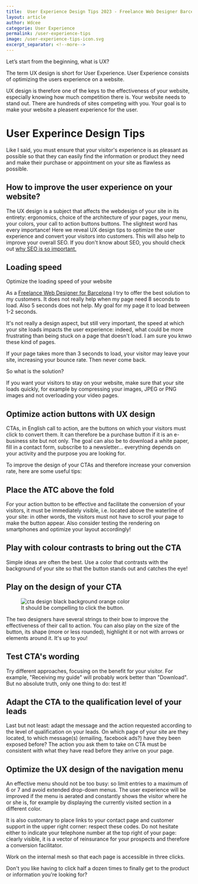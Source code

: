 ```yaml
---
title:  User Experience Design Tips 2023 - Freelance Web Designer Barcelona
layout: article
author: Wdcee
categorie: User Experience
permalink: /user-experience-tips
image: /user-experience-tips-icon.svg
excerpt_separator: <!--more-->
---
```


Let’s start from the beginning, what is UX?

The term UX design is short for User Experience.  User Experience consists of optimizing the users experience on a website.

UX design is therefore one of the keys to the effectiveness of your website, especially knowing how much competition there is.
Your website needs to stand out. There are hundreds of sites competing with you. Your goal is to make your website a pleasent experience for the user.

<!--more-->

<h1>User Experince Design Tips</h1>

Like I said, you must ensure that your visitor's experience is as pleasant as possible so that they can easily find the information or product they need and make their purchase or appointment on your site as flawless as possible.

<h2>How to improve the user experience on your website?</h2>

The UX design is a subject that affects the webdesign of your site in its entirety: ergonomics, choice of the architecture of your pages, your menu, your colors, your call to action buttons buttons. The slightest word has every importance!
Here we reveal UX design tips to optimize the user experience and convert your visitors into customers. This will also help
to improve your overall SEO. If you don't know about SEO, you should check out <a href="/why-seo-important">why SEO is so important.</a>

<h2>Loading speed</h2>

Optimize the loading speed of your website

As a <a href="/">Freelance Web Designer for Barcelona</a> I try to offer the best solution to my customers. It does not really help when my page need 8 seconds to load. Also 5 seconds does not help. My goal for my page it to load between 1-2 seconds.

It's not really a design aspect, but still very important, the speed at which your site loads impacts the user experience: indeed, what could be more frustrating than being stuck on a page that doesn't load. I am sure you knwo these kind of pages.

If your page takes more than 3 seconds to load, your visitor may leave your site, increasing your bounce rate. Then never come back.

So what is the solution?

If you want your visitors to stay on your website, make sure that your site loads quickly, for example by compressing your images, JPEG or PNG images and not overloading your video pages. 

<h2>Optimize action buttons with UX design</h2>

CTAs, in English call to action, are the buttons on which your visitors must click to convert them. It can therefore be a purchase button if it is an e-business site but not only.
The goal can also be to download a white paper, fill in a contact form, subscribe to a newsletter... everything depends on your activity and the purpose you are looking for.

To improve the design of your CTAs and therefore increase your conversion rate, here are some useful tips:


<h2>Place the ATC above the fold</h2>
For your action button to be effective and facilitate the conversion of your visitors, it must be immediately visible, i.e. located above the waterline of your site: in other words, the visitors must not have to scroll your page to make the button appear. Also consider testing the rendering on smartphones and optimize your layout accordingly!

<h2>Play with colour contrasts to bring out the CTA</h2>
Simple ideas are often the best. Use a color that contrasts with the background of your site so that the button stands out and catches the eye!

<h2>Play on the design of your CTA</h2>

<figure>
<img src="/cta-design-ux-barcelona.png" alt="cta design black background orange color">
<figcaption>It should be compelling to click the button.</figcaption>
</figure>

The two designers have several strings to their bow to improve the effectiveness of their call to action.  You can also play on the size of the button, its shape (more or less rounded), highlight it or not with arrows or elements around it. It's up to you!

<h2>Test CTA's wording</h2>
Try different approaches, focusing on the benefit for your visitor. For example, "Receiving my guide" will probably work better than "Download". But no absolute truth, only one thing to do: test it!

<h2>Adapt the CTA to the qualification level of your leads</h2>
Last but not least: adapt the message and the action requested according to the level of qualification on your leads.
On which page of your site are they located, to which message(s) (emailing, facebook ads?) have they been exposed before? The action you ask them to take on CTA must be consistent with what they have read before they arrive on your page.

<h2>Optimize the UX design of the navigation menu</h2>
An effective menu should not be too busy: so limit entries to a maximum of 6 or 7 and avoid extended drop-down menus. The user experience will be improved if the menu is aerated and constantly shows the visitor where he or she is, for example by displaying the currently visited section in a different color.

It is also customary to place links to your contact page and customer support in the upper right corner: respect these codes. Do not hesitate either to indicate your telephone number at the top right of your page: clearly visible, it is a vector of reinsurance for your prospects and therefore a conversion facilitator.

Work on the internal mesh so that each page is accessible in three clicks.

Don't you like having to click half a dozen times to finally get to the product or information you're looking for? 


